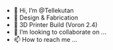 - 👋 Hi, I’m @Tellekutan
- 👀 Design & Fabrication
- 🌱 3D Printer Build (Voron 2.4)
- 💞️ I’m looking to collaborate on ...
- 📫 How to reach me ...

<!---
Tellekutan/Tellekutan is a ✨ special ✨ repository because its `README.md` (this file) appears on your GitHub profile.
You can click the Preview link to take a look at your changes.
--->
